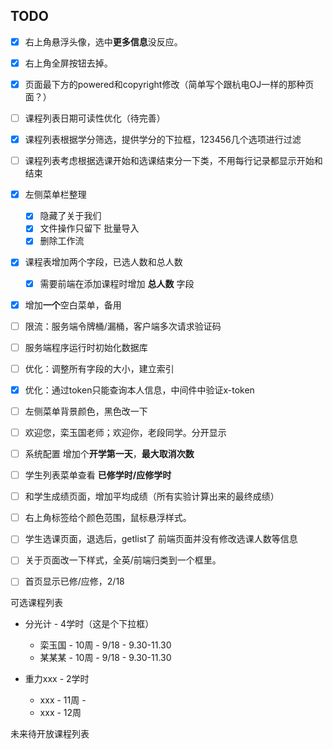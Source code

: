 ## TODO

- [x] 右上角悬浮头像，选中**更多信息**没反应。
- [x] 右上角全屏按钮去掉。
- [x] 页面最下方的powered和copyright修改（简单写个跟杭电OJ一样的那种页面？）



- [ ] 课程列表日期可读性优化（待完善）
- [x] 课程列表根据学分筛选，提供学分的下拉框，123456几个选项进行过滤
- [ ] 课程列表考虑根据选课开始和选课结束分一下类，不用每行记录都显示开始和结束



- [x] 左侧菜单栏整理
  - [x] 隐藏了关于我们
  - [x] 文件操作只留下 批量导入
  - [x] 删除工作流
- [x] 课程表增加两个字段，已选人数和总人数
  - [x] 需要前端在添加课程时增加 **总人数** 字段
- [x] 增加**一个**空白菜单，备用
- [ ] 限流：服务端令牌桶/漏桶，客户端多次请求验证码



- [ ] 服务端程序运行时初始化数据库
- [ ] 优化：调整所有字段的大小，建立索引
- [x] 优化：通过token只能查询本人信息，中间件中验证x-token



- [ ] 左侧菜单背景颜色，黑色改一下
- [ ] 欢迎您，栾玉国老师；欢迎你，老段同学。分开显示
- [ ] 系统配置 增加个**开学第一天**，**最大取消次数**
- [ ] 学生列表菜单查看 **已修学时/应修学时**
- [ ] 和学生成绩页面，增加平均成绩（所有实验计算出来的最终成绩）
- [ ] 右上角标签给个颜色范围，鼠标悬浮样式。
- [ ] 学生选课页面，退选后，getlist了 前端页面并没有修改选课人数等信息
- [ ] 关于页面改一下样式，全英/前端归类到一个框里。
- [ ] 首页显示已修/应修，2/18



可选课程列表

- 分光计 - 4学时（这是个下拉框）
  - 栾玉国 - 10周 - 9/18 - 9.30-11.30
  - 某某某 - 10周 - 9/18 - 9.30-11.30

- 重力xxx - 2学时
  - xxx - 11周 - 
  - xxx - 12周



未来待开放课程列表